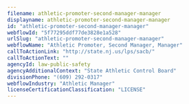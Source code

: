 ```yaml
---
filename: athletic-promoter-second-manager-manager
displayname: athletic-promoter-second-manager-manager
id: "athletic-promoter-second-manager-manager"
webflowId: "5f77295ddf77de3828e1a528"
urlSlug: "athletic-promoter-second-manager-manager"
webflowName: "Athletic Promoter, Second Manager, Manager"
callToActionLink: "http://state.nj.us/lps/sacb/"
callToActionText: ""
agencyId: law-public-safety
agencyAdditionalContext: "State Athletic Control Board"
divisionPhone: "(609) 292-0317"
webflowIndustry: "Athletic Manager"
licenseCertificationClassification: "LICENSE"
---
```


